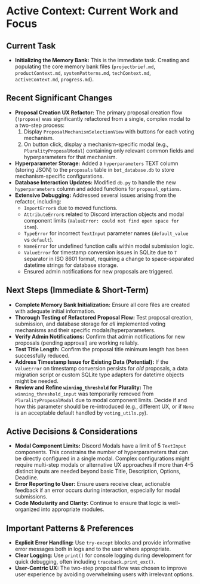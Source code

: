 # Active Context: Current Work and Focus

## Current Task

*   **Initializing the Memory Bank:** This is the immediate task. Creating and populating the core memory bank files (`projectbrief.md`, `productContext.md`, `systemPatterns.md`, `techContext.md`, `activeContext.md`, `progress.md`).

## Recent Significant Changes

*   **Proposal Creation UX Refactor:** The primary proposal creation flow (`!propose`) was significantly refactored from a single, complex modal to a two-step process:
    1.  Display `ProposalMechanismSelectionView` with buttons for each voting mechanism.
    2.  On button click, display a mechanism-specific modal (e.g., `PluralityProposalModal`) containing only relevant common fields and hyperparameters for that mechanism.
*   **Hyperparameter Storage:** Added a `hyperparameters` TEXT column (storing JSON) to the `proposals` table in `bot_database.db` to store mechanism-specific configurations.
*   **Database Interaction Updates:** Modified `db.py` to handle the new `hyperparameters` column and added functions for `proposal_options`.
*   **Extensive Debugging:** Addressed several issues arising from the refactor, including:
    *   `ImportError`s due to moved functions.
    *   `AttributeError`s related to Discord interaction objects and modal component limits (`ValueError: could not find open space for item`).
    *   `TypeError` for incorrect `TextInput` parameter names (`default_value` vs `default`).
    *   `NameError` for undefined function calls within modal submission logic.
    *   `ValueError` for timestamp conversion issues in SQLite due to `T` separator in ISO 8601 format, requiring a change to space-separated datetime strings for database storage.
    *   Ensured admin notifications for new proposals are triggered.

## Next Steps (Immediate & Short-Term)

*   **Complete Memory Bank Initialization:** Ensure all core files are created with adequate initial information.
*   **Thorough Testing of Refactored Proposal Flow:** Test proposal creation, submission, and database storage for *all* implemented voting mechanisms and their specific modals/hyperparameters.
*   **Verify Admin Notifications:** Confirm that admin notifications for new proposals (pending approval) are working reliably.
*   **Test Title Length:** Confirm the proposal title minimum length has been successfully reduced.
*   **Address Timestamp Issue for Existing Data (Potential):** If the `ValueError` on timestamp conversion persists for *old* proposals, a data migration script or custom SQLite type adapters for datetime objects might be needed.
*   **Review and Refine `winning_threshold` for Plurality:** The `winning_threshold_input` was temporarily removed from `PluralityProposalModal` due to modal component limits. Decide if and how this parameter should be re-introduced (e.g., different UX, or if `None` is an acceptable default handled by `voting_utils.py`).

## Active Decisions & Considerations

*   **Modal Component Limits:** Discord Modals have a limit of 5 `TextInput` components. This constrains the number of hyperparameters that can be directly configured in a single modal. Complex configurations might require multi-step modals or alternative UX approaches if more than 4-5 distinct inputs are needed beyond basic Title, Description, Options, Deadline.
*   **Error Reporting to User:** Ensure users receive clear, actionable feedback if an error occurs during interaction, especially for modal submissions.
*   **Code Modularity and Clarity:** Continue to ensure that logic is well-organized into appropriate modules.

## Important Patterns & Preferences

*   **Explicit Error Handling:** Use `try-except` blocks and provide informative error messages both in logs and to the user where appropriate.
*   **Clear Logging:** Use `print()` for console logging during development for quick debugging, often including `traceback.print_exc()`.
*   **User-Centric UX:** The two-step proposal flow was chosen to improve user experience by avoiding overwhelming users with irrelevant options.